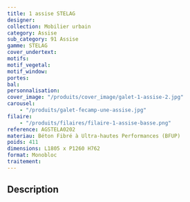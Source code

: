 ```yaml
---
title: 1 assise STELAG
designer:
collection: Mobilier urbain
category: Assise
sub_category: 91 Assise
gamme: STELAG
cover_undertext:
motifs:
motif_vegetal:
motif_window:
portes:
bal:
personnalisation:
cover_image: "/produits/cover_image/galet-1-assise-2.jpg"
carousel:
    - "/produits/galet-fecamp-une-assise.jpg"
filaire:
    - "/produits/filaires/filaire-1-assise-basse.png"
reference: AGSTELA0202
materiau: Béton Fibré à Ultra-hautes Performances (BFUP)
poids: 411
dimensions: L1805 x P1260 H762
format: Monobloc
traitement:
---
```


## Description
